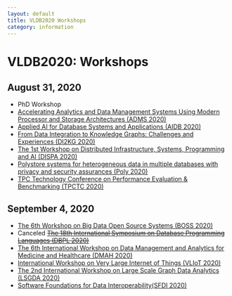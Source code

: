 ```yaml
---
layout: default
title: VLDB2020 Workshops
category: information
---
```


# VLDB2020: Workshops

## August 31, 2020

* PhD Workshop
* [Accelerating Analytics and Data Management Systems Using Modern Processor and Storage Architectures (ADMS 2020)](http://www.adms-conf.org)
* [Applied AI for Database Systems and Applications (AIDB 2020)](https://sites.google.com/view/aidb2020)
* [From Data Integration to Knowledge Graphs: Challenges and Experiences (DI2KG 2020)](http://di2kg.inf.uniroma3.it/2020/)
* [The 1st Workshop on Distributed Infrastructure, Systems, Programming and AI (DISPA 2020)](https://sites.google.com/site/dispa2020)
* [Polystore systems for heterogeneous data in multiple databases with privacy and security assurances (Poly 2020)](https://sites.google.com/view/poly20/home)
* [TPC Technology Conference on Performance Evaluation & Benchmarking (TPCTC 2020)](http://www.tpc.org/tpctc/tpctc2020/default5.asp)

## September 4, 2020

* [The 6th Workshop on Big Data Open Source Systems (BOSS 2020)](https://boss-workshop.github.io/boss-2020/)
* <span class="badge">Canceled</span> [<s>The 18th International Symposium on Database Programming Languages (DBPL 2020)</s>](https://dbpl.vldb2020.org)
* [The 6th International Workshop on Data Management and Analytics for Medicine and Healthcare (DMAH 2020)](http://dmah.info/)
* [International Workshop on Very Large Internet of Things (VLIoT 2020)](https://www.ifis.uni-luebeck.de/~groppe/vliot/)
* [The 2nd International Workshop on Large Scale Graph Data Analytics (LSGDA 2020)](https://lsgda.github.io/2020/)
* [Software Foundations for Data Interoperability(SFDI 2020)](http://www.biscuits.work/fourth-workshop/index.html)
